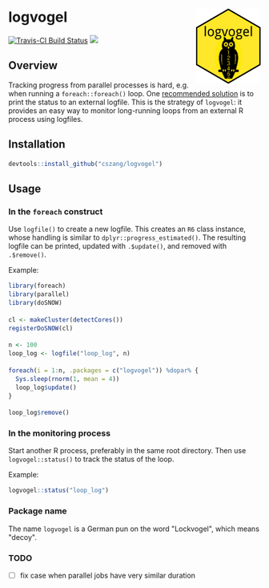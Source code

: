 logvogel <img src="man/figures/logo.png" align="right" height="150"/>
=====================================================================

[![Travis-CI Build Status](https://travis-ci.org/cszang/logvogel.svg?branch=master)](https://travis-ci.org/cszang/logvogel)
![](https://img.shields.io/badge/lifecycle-experimental-orange.svg)

## Overview

Tracking progress from parallel processes is hard, e.g. when running a
`foreach::foreach()` loop. One [recommended
solution](http://blog.revolutionanalytics.com/2015/02/monitoring-progress-of-a-foreach-parallel-job.html)
is to print the status to an external logfile. This is the strategy of
`logvogel`: it provides an easy way to monitor long-running loops from an
external R process using logfiles.

## Installation

```r
devtools::install_github("cszang/logvogel")
```

## Usage

### In the `foreach` construct

Use `logfile()` to create a new logfile. This creates an `R6` class instance,
whose handling is similar to `dplyr::progress_estimated()`. The resulting
logfile can be printed, updated with `.$update()`, and removed with
`.$remove()`.

Example:

```r
library(foreach)
library(parallel)
library(doSNOW)

cl <- makeCluster(detectCores())
registerDoSNOW(cl)

n <- 100
loop_log <- logfile("loop_log", n)

foreach(i = 1:n, .packages = c("logvogel")) %dopar% {
  Sys.sleep(rnorm(1, mean = 4))
  loop_log$update()
}

loop_log$remove()
```

### In the monitoring process

Start another R process, preferably in the same root directory. Then use
`logvogel::status()` to track the status of the loop.

Example:

```r
logvogel::status("loop_log")
```

### Package name

The name `logvogel` is a German pun on the word "Lockvogel", which means "decoy".

### TODO

- [ ] fix case when parallel jobs have very similar duration
